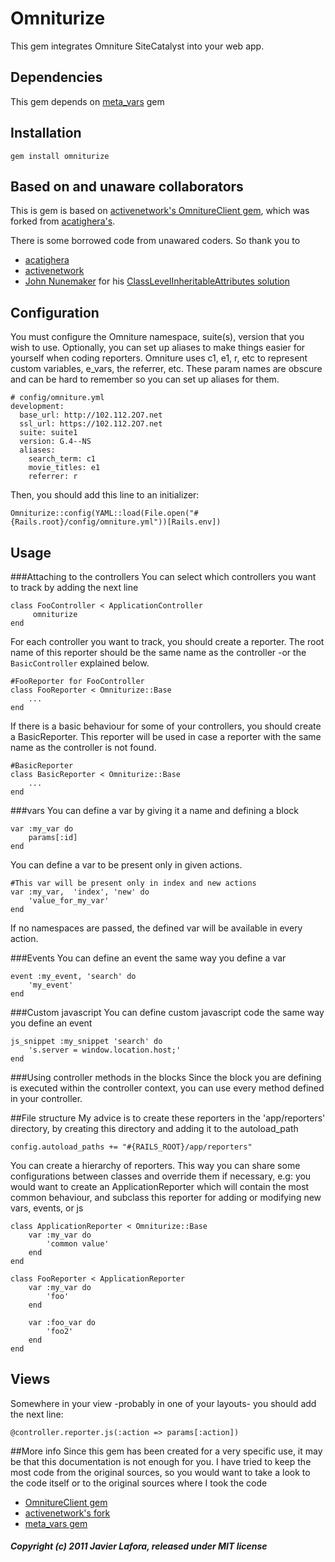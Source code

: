 # Omniturize
This gem integrates Omniture SiteCatalyst into your web app.

## Dependencies
This gem depends on [meta_vars](https://github.com/eLafo/meta_vars "eLafo's meta_vars") gem

## Installation
    gem install omniturize

## Based on and unaware collaborators
This is gem is based on [activenetwork's OmnitureClient gem](https://github.com/activenetwork/omniture_client "activenetwork's OmnitureClient"), which was forked from [acatighera's](https://github.com/acatighera/omniture_client, "acatighera's OmnitureClient").

There is some borrowed code from unawared coders. So thank you to

*   [acatighera](https://github.com/acatighera "acatighera github homepage")
*   [activenetwork](https://github.com/activenetwork "activenetwork github homepage")
*   [John Nunemaker](http://railstips.org/about "railstips") for his [ClassLevelInheritableAttributes solution](http://railstips.org/blog/archives/2006/11/18/class-and-instance-variables-in-ruby/ "Class and instance variables in ruby")

## Configuration
You must configure the Omniture namespace, suite(s), version that you wish to use.
Optionally, you can set up aliases to make things easier for yourself when coding reporters. Omniture uses c1, e1, r, etc to represent custom variables, e_vars, the referrer, etc. These param names are obscure and can be hard to remember so you can set up aliases for them.

    # config/omniture.yml
    development:
      base_url: http://102.112.2O7.net
      ssl_url: https://102.112.2O7.net
      suite: suite1
      version: G.4--NS
      aliases:
        search_term: c1
        movie_titles: e1
        referrer: r

Then, you should add this line to an initializer:

	Omniturize::config(YAML::load(File.open("#{Rails.root}/config/omniture.yml"))[Rails.env])

## Usage
###Attaching to the controllers
You can select which controllers you want to track by adding the next line

	class FooController < ApplicationController
		 omniturize
	end

For each controller you want to track, you should create a reporter. The root name of this reporter should be the same name as the controller -or the `BasicController` explained below.


	#FooReporter for FooController
	class FooReporter < Omniturize::Base
		...
	end

If there is a basic behaviour for some of your controllers, you should create a BasicReporter. This reporter will be used in case a reporter with the same name as the controller is not found.

	#BasicReporter
	class BasicReporter < Omniturize::Base
		...
	end


###vars
You can define a var by giving it a name and defining a block


	var :my_var do
		params[:id]
	end


You can define a var to be present only in given actions.

	#This var will be present only in index and new actions
	var :my_var,  'index', 'new' do
		'value_for_my_var'
	end


If no namespaces are passed, the defined var will be available in every action.

###Events
You can define an event the same way you define a var

	event :my_event, 'search' do
		'my_event'
	end

###Custom javascript
You can define custom javascript code the same way you define an event

	js_snippet :my_snippet 'search' do
		's.server = window.location.host;'
	end

###Using controller methods in the blocks
Since the block you are defining is executed within the controller context, you can use every method defined in your controller.

##File structure
My advice is to create these reporters in the 'app/reporters' directory, by creating this directory and adding it to the autoload_path

	config.autoload_paths += "#{RAILS_ROOT}/app/reporters"

You can create a hierarchy of reporters. This way you can share some configurations between classes and override them if necessary, e.g: you would want to create an ApplicationReporter which will contain the most common behaviour, and subclass this reporter for adding or modifying new vars, events, or js


	class ApplicationReporter < Omniturize::Base
		var :my_var do
			'common value'
		end
	end

	class FooReporter < ApplicationReporter
		var :my_var do
			'foo'
		end

		var :foo_var do
			'foo2'
		end
	end


## Views
Somewhere in your view -probably in one of your layouts- you should add the next line:


	@controller.reporter.js(:action => params[:action])


##More info
Since this gem has been created for a very specific use, it may be that this documentation is not enough for you. I have tried to keep the most code from the original sources, so you would want to take a look to the code itself or to the original sources where I took the code

* [OmnitureClient gem](https://github.com/acatighera/omniture_client "acathigera's OmnitureClient")
* [activenetwork's fork](https://github.com/activenetwork/omniture_client "activenetwork's OmnitureClient")
* [meta_vars gem](https://github.com/eLafo/meta_vars "eLafo's meta_vars")

##### Copyright (c) 2011 Javier Lafora, released under MIT license
